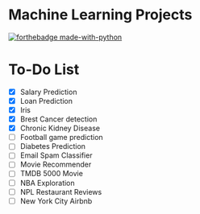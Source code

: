 # Machine Learning Projects
[![forthebadge made-with-python](http://ForTheBadge.com/images/badges/made-with-python.svg)](https://www.python.org/)


# To-Do List
- [x] Salary Prediction
- [x] Loan Prediction
- [x] Iris
- [x] Brest Cancer detection
- [x] Chronic Kidney Disease
- [ ] Football game prediction
- [ ] Diabetes Prediction
- [ ] Email Spam Classifier
- [ ] Movie Recommender
- [ ] TMDB 5000 Movie
- [ ] NBA Exploration
- [ ] NPL Restaurant Reviews
- [ ] New York City Airbnb
